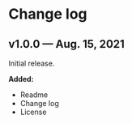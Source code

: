 # Change log

## v1.0.0 — Aug. 15, 2021

Initial release.

**Added:**

- Readme
- Change log
- License
